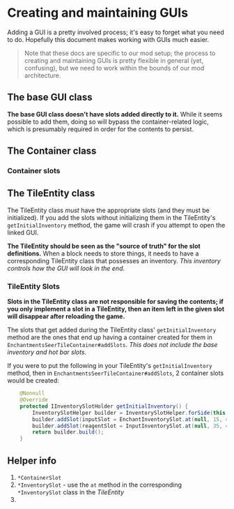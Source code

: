 # Creating and maintaining GUIs

Adding a GUI is a pretty involved process; it's easy to forget what you need to do. Hopefully this document makes 
working with GUIs much easier.

> Note that these docs are specific to our mod setup; the process to creating and maintaining GUIs is pretty flexible
> in general (yet, confusing), but we need to work within the bounds of our mod architecture.

## The base GUI class
**The base GUI class doesn't have slots added directly to it.** While it seems possible to add them, doing so will bypass
the container-related logic, which is presumably required in order for the contents to persist.

## The Container class

### Container slots

## The TileEntity class
The TileEntity class _must_ have the appropriate slots (and they must be initialized). If you add the slots without initializing
them in the TileEntity's `getInitialInventory` method, the game will crash if you attempt to open the linked GUI.

**The TileEntity should be seen as the "source of truth" for the slot definitions.** When a block needs to store things,
it needs to have a corresponding TileEntity class that possesses an inventory. _This inventory controls how the GUI
will look in the end_.

### TileEntity Slots
**Slots in the TileEntity class are not responsible for saving the contents; if you only implement a slot in a TileEntity,
then an item left in the given slot will disappear after reloading the game.**

The slots that get added during the TileEntity class' `getInitialInventory` method are the ones that end up having
a container created for them in `EnchantmentsSeerTileContainer#addSlots`. _This does not include the base inventory
and hot bar slots._

If you were to put the following in your TileEntity's `getInitialInventory` method, then in `EnchantmentsSeerTileContainer#addSlots`,
2 container slots would be created:
```java
    @Nonnull
    @Override
    protected IInventorySlotHolder getInitialInventory() {
        InventorySlotHelper builder = InventorySlotHelper.forSide(this::getDirection);
        builder.addSlot(inputSlot = EnchantInventorySlot.at(null, 15, 47));
        builder.addSlot(reagentSlot = InputInventorySlot.at(null, 35, 47));
        return builder.build();
    }
```


## Helper info
1. `*ContainerSlot`
2. `*InventorySlot` - use the `at` method in the corresponding `*InventorySlot` class in the _TileEntity_
3. 
